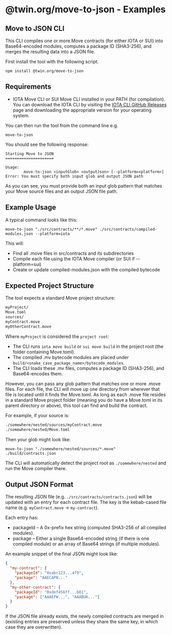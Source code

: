 # @twin.org/move-to-json - Examples

## Move to JSON CLI

This CLI compiles one or more Move contracts (for either IOTA or SUI) into Base64-encoded modules, computes a package ID (SHA3-256), and merges the resulting data into a JSON file.

First install the tool with the following script.

```shell
npm install @twin.org/move-to-json
```

## Requirements

- IOTA Move CLI or SUI Move CLI installed in your PATH (for compilation). You can download the IOTA CLI by visiting the [IOTA CLI GitHub Releases](https://github.com/iotaledger/iota/releases) page and downloading the appropriate version for your operating system.

You can then run the tool from the command line e.g.

```shell
move-to-json
```

You should see the following response:

```shell
Starting Move to JSON
=====================

Usage:
        move-to-json <inputGlob> <outputJson> [--platform=<platform>]
Error: You must specify both input glob and output JSON path
```

As you can see, you must provide both an input glob pattern that matches your Move source files and an output JSON file path.

## Example Usage

A typical command looks like this:

```shell
move-to-json "./src/contracts/**/*.move" ./src/contracts/compiled-modules.json --platform=iota
```

This will:

- Find all .move files in src/contracts and its subdirectories
- Compile each file using the IOTA Move compiler (or SUI if --platform=sui)
- Create or update compiled-modules.json with the compiled bytecode

## Expected Project Structure

The tool expects a standard Move project structure:

```markdown
myProject/
Move.toml
sources/
myContract.move
myOtherContract.move
```

Where `myProject` is considered the `project root`:

- The CLI runs `iota move build` or `sui move build` in the project root (the folder containing Move.toml).
- The compiled .mv bytecode modules are placed under `build/<snake_case_package_name>/bytecode_modules`.
- The CLI loads these .mv files, computes a package ID (SHA3-256), and Base64-encodes them.

However, you can pass any glob pattern that matches one or more .move files. For each file, the CLI will move up one directory from wherever that file is located until it finds the Move.toml. As long as each .move file resides in a standard Move project folder (meaning you do have a Move.toml in its parent directory or above), this tool can find and build the contract.

For example, if your source is:

```markdown
./somewhere/nested/sources/myContract.move
./somewhere/nested/Move.toml
```

Then your glob might look like:

```shell
move-to-json "./somewhere/nested/sources/*.move" ./build/contracts.json
```

The CLI will automatically detect the project root as `./somewhere/nested` and run the Move compiler there.

## Output JSON Format

The resulting JSON file (e.g. `./src/contracts/contracts.json`) will be updated with an entry for each contract file. The key is the kebab-cased file name (e.g. `myContract.move` → `my-contract`).

Each entry has:

- packageId – A 0x-prefix hex string (computed SHA3-256 of all compiled modules).
- package – Either a single Base64-encoded string (if there is one compiled module) or an array of Base64 strings (if multiple modules).

An example snippet of the final JSON might look like:

```json
{
  "my-contract": {
    "packageId": "0xabc123...4f9",
    "package": "AAECAPN..."
  },
  "my-other-contract": {
    "packageId": "0xdef456ff...b81",
    "package": ["AAAEFW...", "AAABUK..."]
  }
}
```

If the JSON file already exists, the newly compiled contracts are merged in (existing entries are preserved unless they share the same key, in which case they are overwritten).
